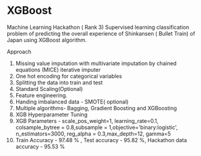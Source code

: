 # XGBoost
Machine Learning Hackathon ( Rank 3)
Supervised learning classification problem of predicting the overall experience of Shinkansen ( Bullet Train) of Japan using XGBoost algorithm.

Approach
1. Missing value imputation with multivariate imputation by chained equations (MICE) iterative imputer
2. One hot encoding for categorical variables
3. Splitting the data into train and test
4. Standard Scaling(Optional)
5. Feature engineering.
6. Handing imbalanced data - SMOTE( optional)
7. Multiple algorithms- Bagging, Gradient Boosting and XGBoosting
8. XGB Hyperparameter Tuning
9. XGB Parameters - scale_pos_weight=1, learning_rate=0.1, colsample_bytree = 0.8,subsample = 1,objective='binary:logistic', n_estimators=3000, reg_alpha = 0.3,max_depth=12, gamma=5
10. Train Accuracy - 97.48 % , Test accuracy - 95.82 %, Hackathon data accuracy - 95.53 %

